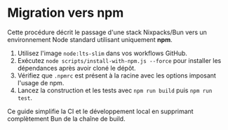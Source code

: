 # Migration vers npm

Cette procédure décrit le passage d'une stack Nixpacks/Bun vers un environnement Node standard utilisant uniquement **npm**.

1. Utilisez l'image `node:lts-slim` dans vos workflows GitHub.
2. Exécutez `node scripts/install-with-npm.js --force` pour installer les dépendances après avoir cloné le dépôt.
3. Vérifiez que `.npmrc` est présent à la racine avec les options imposant l'usage de npm.
4. Lancez la construction et les tests avec `npm run build` puis `npm run test`.

Ce guide simplifie la CI et le développement local en supprimant complètement Bun de la chaîne de build.
